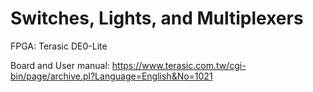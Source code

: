 # Switches, Lights, and Multiplexers

FPGA: Terasic DE0-Lite

Board and User manual: https://www.terasic.com.tw/cgi-bin/page/archive.pl?Language=English&No=1021
